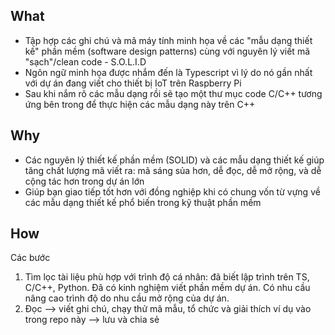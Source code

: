 ## What 
- Tập hợp các ghi chú và mã máy tính minh họa về các "mẫu dạng thiết kế" phần mềm (software design patterns) cùng với nguyên lý viết mã "sạch"/clean code - S.O.L.I.D 
- Ngôn ngữ minh họa được nhắm đến là Typescript vì lý do nó gần nhất với dự án đang viết cho thiết bị IoT trên Raspberry Pi 
- Sau khi nắm rõ các mẫu dạng rồi sẽ tạo một thư mục code C/C++ tương ứng bên trong để thực hiện các mẫu dạng này trên C++ 

## Why 
- Các nguyên lý thiết kế phần mềm (SOLID) và các mẫu dạng thiết kế giúp tăng chất lượng mã viết ra: mã sáng sủa hơn, dễ đọc, dễ mở rộng, và dễ cộng tác hơn trong dự án lớn 
- Giúp bạn giao tiếp tốt hơn với đồng nghiệp khi có chung vốn từ vựng về các mẫu dạng thiết kế phổ biến trong kỹ thuật phần mềm 

## How 
Các bước 
1. Tìm lọc tài liệu phù hợp với trình độ cá nhân: đã biết lập trình trên TS, C/C++, Python. Đã có kinh nghiệm viết phần mềm dự án. Có nhu cầu nâng cao trình độ do nhu cầu mở rộng của dự án. 
2. Đọc --> viết ghi chú, chạy thử mã mẫu, tổ chức và giải thích ví dụ vào trong repo này --> lưu và chia sẻ
